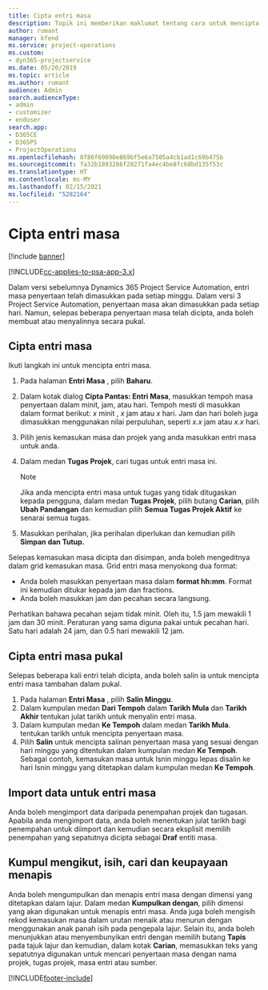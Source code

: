 ```yaml
---
title: Cipta entri masa
description: Topik ini memberikan maklumat tentang cara untuk mencipta entri masa.
author: rumant
manager: kfend
ms.service: project-operations
ms.custom:
- dyn365-projectservice
ms.date: 05/20/2019
ms.topic: article
ms.author: rumant
audience: Admin
search.audienceType:
- admin
- customizer
- enduser
search.app:
- D365CE
- D365PS
- ProjectOperations
ms.openlocfilehash: 8f86f69090e869bf5e6a7505a4cb1ad1c69b475b
ms.sourcegitcommit: fa32b1893286f20271fa4ec4be8fc68bd135f53c
ms.translationtype: HT
ms.contentlocale: ms-MY
ms.lasthandoff: 02/15/2021
ms.locfileid: "5282164"
---
```

# <a name="create-time-entries"></a>Cipta entri masa

[!include [banner](../includes/psa-now-project-operations.md)]

[!INCLUDE[cc-applies-to-psa-app-3.x](../includes/cc-applies-to-psa-app-3x.md)]

Dalam versi sebelumnya Dynamics 365 Project Service Automation, entri masa penyertaan telah dimasukkan pada setiap minggu. Dalam versi 3 Project Service Automation, penyertaan masa akan dimasukkan pada setiap hari. Namun, selepas beberapa penyertaan masa telah dicipta, anda boleh membuat atau menyalinnya secara pukal.

## <a name="create-a-time-entry"></a>Cipta entri masa

Ikuti langkah ini untuk mencipta entri masa.

1. Pada halaman **Entri Masa** , pilih **Baharu**.
2. Dalam kotak dialog **Cipta Pantas: Entri Masa**, masukkan tempoh masa penyertaan dalam minit, jam, atau hari. Tempoh mesti di masukkan dalam format berikut: *x* minit , *x* jam atau *x* hari. Jam dan hari boleh juga dimasukkan menggunakan nilai perpuluhan, seperti *x.x* jam atau *x.x* hari.
3. Pilih jenis kemasukan masa dan projek yang anda masukkan entri masa untuk anda.
4. Dalam medan **Tugas Projek**, cari tugas untuk entri masa ini.

    > [!NOTE]
    > Jika anda mencipta entri masa untuk tugas yang tidak ditugaskan kepada pengguna, dalam medan **Tugas Projek**, pilih butang **Carian**, pilih **Ubah Pandangan** dan kemudian pilih **Semua Tugas Projek Aktif** ke senarai semua tugas.

5. Masukkan perihalan, jika perihalan diperlukan dan kemudian pilih **Simpan dan Tutup.**

Selepas kemasukan masa dicipta dan disimpan, anda boleh mengeditnya dalam grid kemasukan masa. Grid entri masa menyokong dua format:

- Anda boleh masukkan penyertaan masa dalam **format hh:mm**. Format ini kemudian ditukar kepada jam dan fractions.
- Anda boleh masukkan jam dan pecahan secara langsung.

Perhatikan bahawa pecahan sejam tidak minit. Oleh itu, 1.5 jam mewakili 1 jam dan 30 minit. Peraturan yang sama diguna pakai untuk pecahan hari. Satu hari adalah 24 jam, dan 0.5 hari mewakili 12 jam.

## <a name="bulk-create-time-entries"></a>Cipta entri masa pukal

Selepas beberapa kali entri telah dicipta, anda boleh salin ia untuk mencipta entri masa tambahan dalam pukal.

1. Pada halaman **Entri Masa** , pilih **Salin Minggu**.
2. Dalam kumpulan medan **Dari Tempoh** dalam **Tarikh Mula** dan **Tarikh Akhir** tentukan julat tarikh untuk menyalin entri masa.
3. Dalam kumpulan medan **Ke Tempoh** dalam medan **Tarikh Mula**. tentukan tarikh untuk mencipta penyertaan masa.
4. Pilih **Salin** untuk mencipta salinan penyertaan masa yang sesuai dengan hari minggu yang ditentukan dalam kumpulan medan **Ke Tempoh**. Sebagai contoh, kemasukan masa untuk Isnin minggu lepas disalin ke hari Isnin minggu yang ditetapkan dalam kumpulan medan **Ke Tempoh**.

## <a name="import-data-for-time-entries"></a>Import data untuk entri masa

Anda boleh mengimport data daripada penempahan projek dan tugasan. Apabila anda mengimport data, anda boleh menentukan julat tarikh bagi penempahan untuk diimport dan kemudian secara eksplisit memilih penempahan yang sepatutnya dicipta sebagai **Draf** entiti masa.

## <a name="group-by-sort-search-and-filter-capabilities"></a>Kumpul mengikut, isih, cari dan keupayaan menapis

Anda boleh mengumpulkan dan menapis entri masa dengan dimensi yang ditetapkan dalam lajur. Dalam medan **Kumpulkan dengan**, pilih dimensi yang akan digunakan untuk menapis entri masa. Anda juga boleh mengisih rekod kemasukan masa dalam urutan menaik atau menurun dengan menggunakan anak panah isih pada pengepala lajur. Selain itu, anda boleh menunjukkan atau menyembunyikan entri dengan memilih butang **Tapis** pada tajuk lajur dan kemudian, dalam kotak **Carian**, memasukkan teks yang sepatutnya digunakan untuk mencari penyertaan masa dengan nama projek, tugas projek, masa entri atau sumber.


[!INCLUDE[footer-include](../includes/footer-banner.md)]